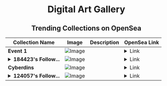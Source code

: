 <div align="center">

# Digital Art Gallery

## Trending Collections on OpenSea

| Collection Name                       | Image                                                                                     | Description                       | OpenSea Link                                                                                          |
|---------------------------------------|-------------------------------------------------------------------------------------------|-----------------------------------|--------------------------------------------------------------------------------------------------------|
| **Event 1** | ![Image](https://i.seadn.io/s/raw/files/9e738939485c3814870a68341a8049b7.jpg?w=500&auto=format?w=200&auto=format) |  | <details><summary>Link</summary>[Event 1](https://opensea.io/collection/event-1-11140)</details> |
| **<details><summary>184423's Follow...</summary>184423's Follower</details>** | ![Image](https://i.seadn.io/s/raw/files/19f9f090920392cc3650cbdf4361755b.png?w=500&auto=format?w=200&auto=format) |  | <details><summary>Link</summary>[184423's Follower](https://opensea.io/collection/184423-s-follower)</details> |
| **Cyberdins** | ![Image](https://i.seadn.io/s/raw/files/ae27888a33699f4a375e9e0cf4146fd1.jpg?w=500&auto=format?w=200&auto=format) |  | <details><summary>Link</summary>[Cyberdins](https://opensea.io/collection/cyberdins)</details> |
| **<details><summary>124057's Follow...</summary>124057's Follower</details>** | ![Image](https://i.seadn.io/s/raw/files/19f9f090920392cc3650cbdf4361755b.png?w=500&auto=format?w=200&auto=format) |  | <details><summary>Link</summary>[124057's Follower](https://opensea.io/collection/124057-s-follower)</details> |

</div>